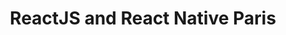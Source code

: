 ---
title: ReactJS and React Native Paris
description: "This group focus around React.js, React Native and all the ecosystem including Redux, GraphQL, Relay, React Motion etc. Talk will be around building a HackerNews clone using latest features in GraphQL, AWS Amplify and AWS AppSync."
href: https://www.meetup.com/ReactJS-Paris/events/266826420
avatar: ./react-paris.png
attendantIds:
  - gerard-sans
country: France
city: Paris
---